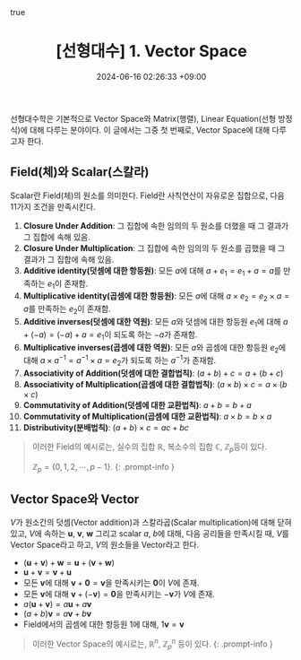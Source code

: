 ﻿---
title: "[선형대수] 1. Vector Space"
date: 2024-06-16 02:26:33 +09:00
categories: [Math, Linear Algebra]
tags: [linear algebra, field, scalar, vector space, vector]
math: true
---

선형대수학은 기본적으로 Vector Space와 Matrix(행렬), Linear Equation(선형 방정식)에 대해 다루는 분야이다. 이 글에서는 그중 첫 번째로, Vector Space에 대해 다루고자 한다.

## Field(체)와 Scalar(스칼라)
Scalar란 Field(체)의 원소를 의미한다. Field란 사칙연산이 자유로운 집합으로, 다음 11가지 조건을 만족시킨다.
 1. **Closure Under Addition**: 그 집합에 속한 임의의 두 원소를 더했을 때 그 결과가 그 집합에 속해 있음.
 2. **Closure Under Multiplication**: 그 집합에 속한 임의의 두 원소를 곱했을 때 그 결과가 그 집합에 속해 있음.
 3. **Additive identity(덧셈에 대한 항등원)**: 모든 $a$에 대해 $a+e_1 = e_1+a=a$를 만족하는 $e_1$이 존재함.
 4. **Multiplicative identity(곱셈에 대한 항등원)**: 모든 $a$에 대해 $a\times e_2 = e_2\times a=a$를 만족하는 $e_2$이 존재함.
 5. **Additive inverses(덧셈에 대한 역원)**: 모든 $a$와 덧셈에 대한 항등원 $e_1$에 대해 $a+(-a)=(-a)+a=e_1$이 되도록 하는 $-a$가 존재함.
 6. **Multiplicative inverses(곱셈에 대한 역원)**: 모든 $a$와 곱셈에 대한 항등원 $e_2$에 대해 $a\times a^{-1}=a^{-1}\times a = e_2$가 되도록 하는 $a^{-1}$가 존재함.
 7. **Associativity of Addition(덧셈에 대한 결합법칙)**: $(a+b)+c = a+(b+c)$
 8. **Associativity of Multiplication(곱셈에 대한 결합법칙)**: $(a\times b)\times c = a\times (b\times c)$
 9. **Commutativity of Addition(덧셈에 대한 교환법칙)**: $a+b = b+a$
 10. **Commutativity of Multiplication(곱셈에 대한 교환법칙)**: $a\times b = b\times a$
 11. **Distributivity(분배법칙)**: $(a+b)\times c=ac+bc$

> 이러한 Field의 예시로는, 실수의 집합 $\mathbb R$, 복소수의 집합 $\mathbb C$, $\mathbb Z_p$등이 있다.
>
> $\mathbb Z_p=\lbrace0, 1, 2, \cdots, p-1\rbrace$. 
{: .prompt-info }

## Vector Space와 Vector
$V$가 원소간의 덧셈(Vector addition)과 스칼라곱(Scalar multiplication)에 대해 닫혀 있고,  $V$에 속하는 $\mathbf u$, $\mathbf v$,  $\mathbf w$ 그리고 scalar $a$, $b$에 대해, 다음 공리들을 만족시킬 때, $V$를 Vector Space라고 하고, $V$의 원소들을 Vector라고 한다.
 - $(\mathbf u + \mathbf v) + \mathbf w = \mathbf u + (\mathbf v + \mathbf w)$
 - $\mathbf u + \mathbf v = \mathbf v + \mathbf u$
 - 모든 $\mathbf v$에 대해 $\mathbf v + \mathbf 0 = \mathbf v$을 만족시키는 $\mathbf 0$이 $V$에 존재.
 - 모든 $\mathbf v$에 대해 $\mathbf v + (-\mathbf v)=\mathbf 0$을 만족시키는 $-\mathbf v$가 $V$에 존재.
 - $a(\mathbf u + \mathbf v) = a\mathbf u+a\mathbf v$
 - $(a+b)\mathbf v = a\mathbf v+b\mathbf v$
 - Field에서의 곱셈에 대한 항등원 $1$에 대해, $1\mathbf v = \mathbf v$

> 이러한 Vector Space의 예시로는, $\mathbb R^n$, $\mathbb Z_p^n$ 등이 있다.
{: .prompt-info }